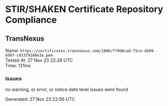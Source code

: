 # STIR/SHAKEN Certificate Repository Compliance

## TransNexus

Name: `https://certificates.transnexus.com/186K/f79d8ca8-75ce-4b09-b98f-c03379160e3a.pem`\
Tested At: 27 Nov 23 22:26 UTC\
Time: 131ms

### Issues

no warning, or error, or notice date level issues were found

Generated: 27 Nov 23 22:56 UTC